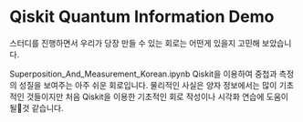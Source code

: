 # Qiskit Quantum Information Demo

스터디를 진행하면서 우리가 당장 만들 수 있는 회로는 어떤게 있을지 고민해 보았습니다.


Superposition_And_Measurement_Korean.ipynb
Qiskit을 이용하여 중첩과 측정의 성질을 보여주는 아주 쉬운 회로입니다. 물리적인 사실은 양자 정보에서는 많이 기초적인 것들이지만 처음 Qiskit을 이용한 기초적인 회로 작성이나 시각화 연습에 도움이 될것 같습니다.
